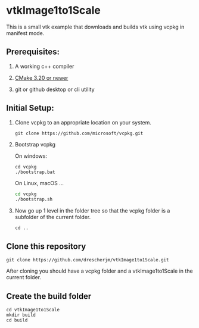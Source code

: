 # vtkImage1to1Scale

This is a small vtk example that downloads and builds vtk using vcpkg in manifest mode.

## Prerequisites:

1. A working c++ compiler

2. [CMake 3.20 or newer](https://cmake.org/download/)

3. git or github desktop or cli utility

## Initial Setup:

1. Clone vcpkg to an appropriate location on your system.
   
   ```shell
   git clone https://github.com/microsoft/vcpkg.git
   ```
2. Bootstrap vcpkg
   
   On windows:
   
   ```shell
   cd vcpkg
   ./bootstrap.bat
   ```
   
   On Linux, macOS ...
   
   ```bash
   cd vcpkg
   ./bootstrap.sh
   ```
3. Now go up 1 level in the folder tree so that the vcpkg folder is a subfolder of the current folder.
   ```shell
   cd ..
   ```
## Clone this repository
```shell
git clone https://github.com/drescherjm/vtkImage1to1Scale.git
```
After cloning you should have a vcpkg folder and a vtkImage1to1Scale in the current folder.

## Create the build folder
```shell
cd vtkImage1to1Scale
mkdir build
cd build
```
